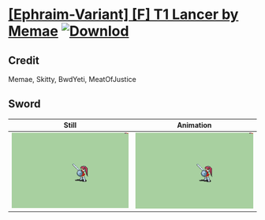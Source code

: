 # [\[Ephraim-Variant\] \[F\] T1 Lancer by Memae](./) [![Downlod](https://img.shields.io/badge/Download--red?style=social&logo=github)](https://minhaskamal.github.io/DownGit/#/home?url=https://github.com/Klokinator/FE-Repo/tree/main/Battle%20Animations%2FLords%20-%20FE8%20Types%2F%5BEphraim-Variant%5D%20%5BF%5D%20T1%20Lancer%20by%20Memae%2F1.%20Sword)

## Credit

Memae, Skitty, BwdYeti, MeatOfJustice

## Sword

| Still | Animation |
| :---: | :-------: |
| ![Sword still](./Sword_000.png) | ![Sword animation](./Sword.gif) |
